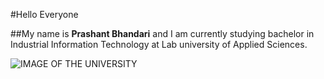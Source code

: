 #Hello Everyone

##My name is **Prashant Bhandari** and I am currently studying bachelor in Industrial Information Technology at Lab university of Applied Sciences.

![IMAGE OF THE UNIVERSITY](https://github.com/user-attachments/assets/be22721e-14b2-4d7a-a48f-3c159386be06)


